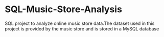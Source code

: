 # SQL-Music-Store-Analysis
SQL project to analyze online music store data.The dataset used in this project is provided by the music store and is stored in a MySQL database

